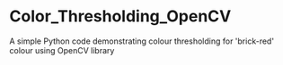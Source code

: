 # Color_Thresholding_OpenCV

A simple Python code demonstrating colour thresholding for 'brick-red' colour using OpenCV library
